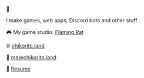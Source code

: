 :wave:

I make games, web apps, Discord bots and other stuff.

🎮 My game studio: [Flaming Rat](https://github.com/flamingrat)

🌐 [chikorito.land](https://chikorito.land)

📧 me@chikorito.land

📄 [Resume](https://fizzy-drinks.github.io/cv/)
